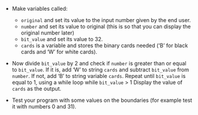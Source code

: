 -   Make variables called:

    -   `original` and set its value to the input number given by the end user.
    -   `number` and set its value to original (this is so that you can display
        the original number later)
    -   `bit_value` and set its value to 32.
    -   `cards` is a variable and stores the binary cards needed (‘B’
        for black cards and ‘W’ for white cards).

-   Now divide `bit_value` by 2 and check if `number` is greater than or
    equal to `bit_value`.
    If it is, add ‘W’ to string `cards` and subtract `bit_value` from `number`.
    If not, add ‘B’ to string variable `cards`.
    Repeat until `bit_value` is equal to 1, using a while loop while `bit_value` > 1
    Display the value of `cards` as the output.

-   Test your program with some values on the boundaries (for example test it
    with numbers 0 and 31).
